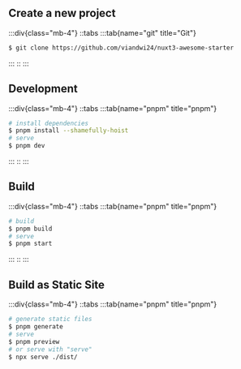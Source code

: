 
## Create a new project
:::div{class="mb-4"}
::tabs
:::tab{name="git" title="Git"}
```bash
$ git clone https://github.com/viandwi24/nuxt3-awesome-starter
```
:::
::
:::

## Development
:::div{class="mb-4"}
::tabs
:::tab{name="pnpm" title="pnpm"}
```bash
# install dependencies
$ pnpm install --shamefully-hoist
# serve
$ pnpm dev
```
:::
::
:::

## Build
:::div{class="mb-4"}
::tabs
:::tab{name="pnpm" title="pnpm"}
```bash
# build
$ pnpm build
# serve
$ pnpm start
```
:::
::
:::

## Build as Static Site
:::div{class="mb-4"}
::tabs
:::tab{name="pnpm" title="pnpm"}
```bash
# generate static files
$ pnpm generate
# serve
$ pnpm preview
# or serve with "serve"
$ npx serve ./dist/
```
